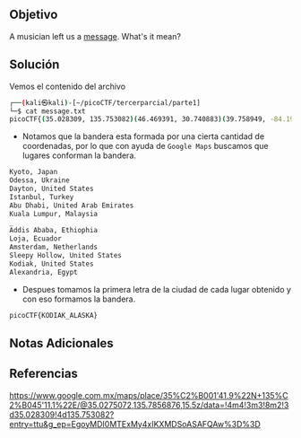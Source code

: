 ## Objetivo
A musician left us a [message](https://jupiter.challenges.picoctf.org/static/d5570d48262dbba2a31f2a940409ad9d/message.txt). What's it mean?
## Solución
Vemos el contenido del archivo
```bash
┌──(kali㉿kali)-[~/picoCTF/tercerparcial/parte1]
└─$ cat message.txt              
picoCTF{(35.028309, 135.753082)(46.469391, 30.740883)(39.758949, -84.191605)(41.015137, 28.979530)(24.466667, 54.366669)(3.140853, 101.693207)_(9.005401, 38.763611)(-3.989038, -79.203560)(52.377956, 4.897070)(41.085651, -73.858467)(57.790001, -152.407227)(31.205753, 29.924526)}     
```
- Notamos que la bandera esta formada por una cierta cantidad de coordenadas, por lo que con ayuda de `Google Maps` buscamos que lugares conforman la bandera.
```bash
Kyoto, Japan				
Odessa, Ukraine				
Dayton, United States			
Istanbul, Turkey			
Abu Dhabi, United Arab Emirates		
Kuala Lumpur, Malaysia			
_					
Addis Ababa, Ethiophia			
Loja, Ecuador				
Amsterdam, Netherlands			
Sleepy Hollow, United States		
Kodiak, United States			
Alexandria, Egypt
```
- Despues tomamos la primera letra de la ciudad de cada lugar obtenido y con eso formamos la bandera.
```bash
picoCTF{KODIAK_ALASKA}
```

## Notas Adicionales
## Referencias
https://www.google.com.mx/maps/place/35%C2%B001'41.9%22N+135%C2%B045'11.1%22E/@35.0275072,135.7856876,15.5z/data=!4m4!3m3!8m2!3d35.028309!4d135.753082?entry=ttu&g_ep=EgoyMDI0MTExMy4xIKXMDSoASAFQAw%3D%3D